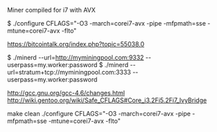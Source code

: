 Miner compiled for i7 with AVX

$ ./configure CFLAGS="-O3 -march=corei7-avx -pipe -mfpmath=sse -mtune=corei7-avx -flto"

https://bitcointalk.org/index.php?topic=55038.0

$ ./minerd --url=http://myminingpool.com:9332 --userpass=my.worker:password
$ ./minerd --url=stratum+tcp://myminingpool.com:3333 --userpass=my.worker:password

http://gcc.gnu.org/gcc-4.6/changes.html
http://wiki.gentoo.org/wiki/Safe_CFLAGS#Core_i3.2Fi5.2Fi7_IvyBridge

make clean
./configure CFLAGS="-O3 -march=corei7-avx -pipe -mfpmath=sse -mtune=corei7-avx -flto"
